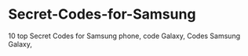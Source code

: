 # Secret-Codes-for-Samsung
10 top Secret Codes for Samsung phone, code Galaxy, Codes Samsung Galaxy, 
